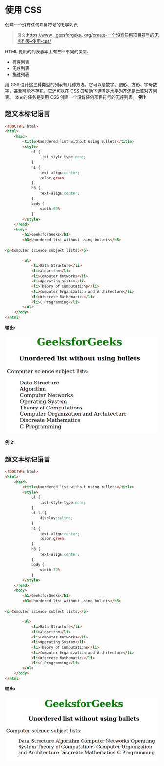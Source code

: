 # 使用 CSS

创建一个没有任何项目符号的无序列表

> 原文:[https://www . geesforgeks . org/create-一个没有任何项目符号的无序列表-使用-css/](https://www.geeksforgeeks.org/create-an-unordered-list-without-any-bullets-using-css/)

HTML 提供的列表基本上有三种不同的类型:

*   有序列表
*   无序列表
*   描述列表

用 CSS 设计这三种类型的列表有几种方法。它可以是数字、圆形、方形、字母数字，甚至可能不存在。它还可以在 CSS 的帮助下选择是水平对齐还是垂直对齐列表。
本文的任务是使用 CSS 创建一个没有任何项目符号的无序列表。
**例 1:**

## 超文本标记语言

```html
<!DOCTYPE html>
<html>
    <head>
        <title>Unordered list without using bullets</title>
        <style>
            ul {
                list-style-type:none;
            }
            h1 {
                text-align:center;
                color:green;
            }
            h3 {
                text-align:center;
            }
            body {
                width:60%;
            }
        </style>
    </head>
    <body>
        <h1>GeeksforGeeks</h1>
        <h3>Unordered list without using bullets</h3>

<p>Computer science subject lists:</p>

        <ul>
            <li>Data Structure</li>
            <li>Algorithm</li>
            <li>Computer Networks</li>
            <li>Operating System</li>
            <li>Theory of Computations</li>
            <li>Computer Organization and Architecture</li>
            <li>Discrete Mathematics</li>
            <li>C Programming</li>
        </ul>
    </body>
</html>                   
```

**输出:**

![unordered list](img/a9b84217c0874b2c92958c83ce0b54b4.png)

**例 2:**

## 超文本标记语言

```html
<!DOCTYPE html>
<html>
    <head>
        <title>Unordered list without using bullets</title>
        <style>
            ul {
                list-style-type:none;
            }
            ul li {
                display:inline;
            }
            h1 {
                text-align:center;
                color:green;
            }
            h3 {
                text-align:center;
            }
            body {
                width:70%;
            }
        </style>
    </head>
    <body>
        <h1>GeeksforGeeks</h1>
        <h3>Unordered list without using bullets</h3>

<p>Computer science subject lists:</p>

        <ul>
            <li>Data Structure</li>
            <li>Algorithm</li>
            <li>Computer Networks</li>
            <li>Operating System</li>
            <li>Theory of Computations</li>
            <li>Computer Organization and Architecture</li>
            <li>Discrete Mathematics</li>
            <li>C Programming</li>
        </ul>
    </body>
</html>                   
```

**输出:**

![unordered list](img/27b3de800be0e78085b4fc71b4e7c3a0.png)